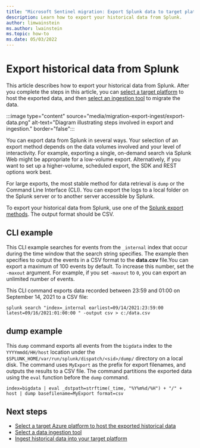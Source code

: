 ```yaml
---
title: "Microsoft Sentinel migration: Export Splunk data to target platform | Microsoft Docs"
description: Learn how to export your historical data from Splunk.
author: limwainstein
ms.author: lwainstein
ms.topic: how-to
ms.date: 05/03/2022
---
```


# Export historical data from Splunk

This article describes how to export your historical data from Splunk. After you complete the steps in this article, you can [select a target platform](migration-ingestion-target-platform.md) to host the exported data, and then [select an ingestion tool](migration-ingestion-tool.md) to migrate the data.

:::image type="content" source="media/migration-export-ingest/export-data.png" alt-text="Diagram illustrating steps involved in export and ingestion." border="false":::

You can export data from Splunk in several ways. Your selection of an export method depends on the data volumes involved and your level of interactivity. For example, exporting a single, on-demand search via Splunk Web might be appropriate for a low-volume export. Alternatively, if you want to set up a higher-volume, scheduled export, the SDK and REST options work best. 

For large exports, the most stable method for data retrieval is `dump` or the Command Line Interface (CLI). You can export the logs to a local folder on the Splunk server or to another server accessible by Splunk.  

To export your historical data from Splunk, use one of the [Splunk export methods](https://docs.splunk.com/Documentation/Splunk/8.2.5/Search/Exportsearchresults). The output format should be CSV. 

## CLI example

This CLI example searches for events from the `_internal` index that occur during the time window that the search string specifies. The example then specifies to output the events in a CSV format to the **data.csv** file.You can export a maximum of 100 events by default. To increase this number, set the `-maxout` argument. For example, if you set `-maxout` to `0`, you can export an unlimited number of events.

This CLI command exports data recorded between 23:59 and 01:00 on September 14, 2021 to a CSV file: 

```
splunk search "index=_internal earliest=09/14/2021:23:59:00 latest=09/16/2021:01:00:00 " -output csv > c:/data.csv  
```
## dump example

This `dump` command exports all events from the `bigdata` index to the `YYYYmmdd/HH/host` location under the `$SPLUNK_HOME/var/run/splunk/dispatch/<sid>/dump/` directory on a local disk. The command uses `MyExport` as the prefix for export filenames, and outputs the results to a CSV file. The command partitions the exported data using the `eval` function before the `dump` command.

```
index=bigdata | eval _dstpath=strftime(_time, "%Y%m%d/%H") + "/" + host | dump basefilename=MyExport format=csv 
```
## Next steps

- [Select a target Azure platform to host the exported historical data](migration-ingestion-target-platform.md)
- [Select a data ingestion tool](migration-ingestion-tool.md)
- [Ingest historical data into your target platform](migration-export-ingest.md)
